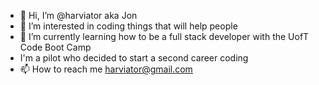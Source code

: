 - 👋 Hi, I’m @harviator aka Jon
- 👀 I’m interested in coding things that will help people
- 🌱 I’m currently learning how to be a full stack developer with the UofT Code Boot Camp
- I'm a pilot who decided to start a second career coding
- 📫 How to reach me harviator@gmail.com

<!---
harviator/harviator is a ✨ special ✨ repository because its `README.md` (this file) appears on your GitHub profile.
You can click the Preview link to take a look at your changes.
--->
